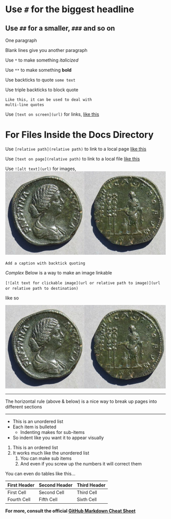 # Use `#` for the biggest headline

## Use `##` for a smaller, `###` and so on

One paragraph

Blank lines give you another paragraph

Use `*` to make something *italicized*

Use `**` to make something **bold**

Use backticks to quote `some text`

Use triple backticks to block quote

```
Like this, it can be used to deal with
multi-line quotes
```
Use `[text on screen](url)` for links, [like this](https://google.com)

# For Files Inside the Docs Directory

Use `[relative path](relative path)` to link to a local page [like this](second_page.md)

Use `[text on page](relative path)` to link to a local file [like this](images/sample.jpg)

Use `![alt text](url)` for images, ![Empress Faustina](images/sample.jpg)

`Add a caption with backtick quoting`

*Complex* Below is a way to make an image linkable

`[![alt text for clickable image](url or relative path to image)](url or relative path to destination)`

like so

[![Empress Faustina](images/sample.jpg)](images/sample.jpg)


---

The horizontal rule (above & below) is a nice way to break up pages into different sections

---

* This is an unordered list
* Each item is bulleted
	* Indenting makes for sub-items
* So indent like you want it to appear visually

1. This is an ordered list
2. It works much like the unordered list
	1. You can make sub items
	3. And even if you screw up the numbers it will correct them
	
You can even do tables like this...

First Header | Second Header | Third Header
------------ | ------------- | ------------
First Cell | Second Cell | Third Cell
Fourth Cell | Fifth Cell | Sixth Cell

**For more, consult the official [GitHub Markdown Cheat Sheet](https://guides.github.com/pdfs/markdown-cheatsheet-online.pdf)**
